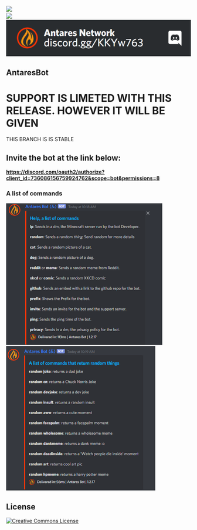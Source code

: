 ![](https://img.shields.io/github/repo-size/Antares-Network/AntaresBot?style=flat-square)  
![](https://img.shields.io/tokei/lines/github/Antares-Network/AntaresBot?style=flat-square)  
![](./antaresBanner.png)
## AntaresBot
# SUPPORT IS LIMETED WITH THIS RELEASE. HOWEVER IT WILL BE GIVEN
THIS BRANCH IS IS STABLE


## Invite the bot at the link below:
**https://discord.com/oauth2/authorize?client_id=736086156759924762&scope=bot&permissions=8**

### A list of commands
![](./helpOutput.png)
![](./randomOutput.png)
## License

<a rel="license" href="http://creativecommons.org/licenses/by-nc-nd/3.0/"><img alt="Creative Commons License" style="border-width:0" src="https://i.creativecommons.org/l/by-nc-nd/3.0/88x31.png" /></a>

